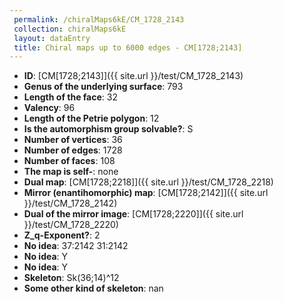 ```yaml
--- 
 permalink: /chiralMaps6kE/CM_1728_2143 
 collection: chiralMaps6kE
 layout: dataEntry
 title: Chiral maps up to 6000 edges - CM[1728;2143]
---
```


- **ID**: [CM[1728;2143]]({{ site.url }}/test/CM_1728_2143)
- **Genus of the underlying surface**: 793
- **Length of the face**: 32
- **Valency**: 96
- **Length of the Petrie polygon**: 12
- **Is the automorphism group solvable?**: S
- **Number of vertices**: 36
- **Number of edges**: 1728
- **Number of faces**: 108
- **The map is self-**: none
- **Dual map**: [CM[1728;2218]]({{ site.url }}/test/CM_1728_2218)
- **Mirror (enantihomorphic) map**: [CM[1728;2142]]({{ site.url }}/test/CM_1728_2142)
- **Dual of the mirror image**: [CM[1728;2220]]({{ site.url }}/test/CM_1728_2220)
- **Z_q-Exponent?**: 2
- **No idea**:  37:2142 31:2142
- **No idea**: Y
- **No idea**: Y
- **Skeleton**: Sk(36;14)^12
- **Some other kind of skeleton**: nan
